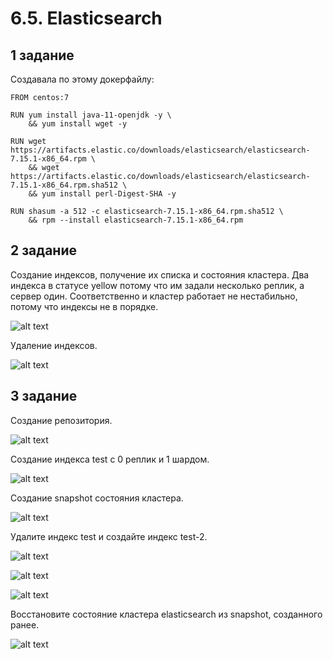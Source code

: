 # 6.5. Elasticsearch

## 1 задание

Создавала по этому докерфайлу:

	FROM centos:7

	RUN yum install java-11-openjdk -y \
	    && yum install wget -y

	RUN wget https://artifacts.elastic.co/downloads/elasticsearch/elasticsearch-7.15.1-x86_64.rpm \
	    && wget https://artifacts.elastic.co/downloads/elasticsearch/elasticsearch-7.15.1-x86_64.rpm.sha512 \
	    && yum install perl-Digest-SHA -y

	RUN shasum -a 512 -c elasticsearch-7.15.1-x86_64.rpm.sha512 \ 
	    && rpm --install elasticsearch-7.15.1-x86_64.rpm


## 2 задание

Cоздание индексов, получение их списка и состояния кластера. Два индекса в статусе yellow потому что им задали несколько реплик, а сервер один. Соответственно и кластер работает не нестабильно, потому что индексы не в порядке.

![alt text](https://i2.paste.pics/d37de0e86401deb61743c774d33217b2.png)

Удаление индексов.

![alt text](https://i2.paste.pics/ae60ee6499a85c1053abca77525fa595.png)

## 3 задание

Создание репозитория.

![alt text](https://i2.paste.pics/4e24930b46aae51ec10917cb101692ab.png)

Создание индекса test с 0 реплик и 1 шардом.

![alt text](https://i2.paste.pics/4e200d7498b096691389d80106c2f772.png)

Создание snapshot состояния кластера.

![alt text](https://i2.paste.pics/90700a7281f34b6dc2f906b75d67d089.png)

Удалите индекс test и создайте индекс test-2.

![alt text](https://i2.paste.pics/7229c1077b7ca740e5cbd0343a63ac44.png)

![alt text](https://i2.paste.pics/7f93426ec2e21c37b14a0c084c7aae06.png)

![alt text](https://i2.paste.pics/3cea724ddc79af306a8490fd6ef36f3a.png)

Восстановите состояние кластера elasticsearch из snapshot, созданного ранее.

![alt text](https://i2.paste.pics/7c6f486e5ab3c6d42bb4d2362095a599.png)


